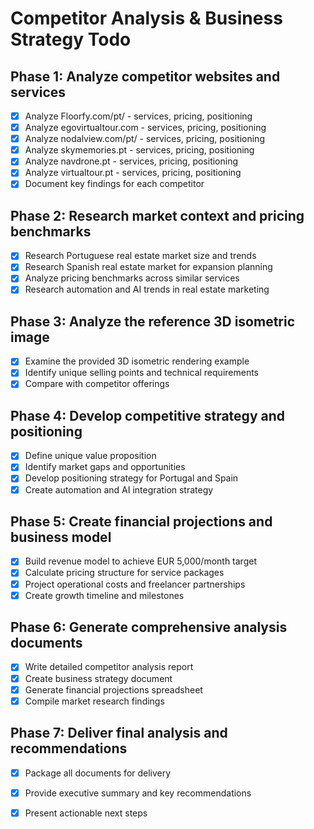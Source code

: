 # Competitor Analysis & Business Strategy Todo

## Phase 1: Analyze competitor websites and services
- [x] Analyze Floorfy.com/pt/ - services, pricing, positioning
- [x] Analyze egovirtualtour.com - services, pricing, positioning  
- [x] Analyze nodalview.com/pt/ - services, pricing, positioning
- [x] Analyze skymemories.pt - services, pricing, positioning
- [x] Analyze navdrone.pt - services, pricing, positioning
- [x] Analyze virtualtour.pt - services, pricing, positioning
- [x] Document key findings for each competitor

## Phase 2: Research market context and pricing benchmarks
- [x] Research Portuguese real estate market size and trends
- [x] Research Spanish real estate market for expansion planning
- [x] Analyze pricing benchmarks across similar services
- [x] Research automation and AI trends in real estate marketing

## Phase 3: Analyze the reference 3D isometric image
- [x] Examine the provided 3D isometric rendering example
- [x] Identify unique selling points and technical requirements
- [x] Compare with competitor offerings

## Phase 4: Develop competitive strategy and positioning
- [x] Define unique value proposition
- [x] Identify market gaps and opportunities
- [x] Develop positioning strategy for Portugal and Spain
- [x] Create automation and AI integration strategy

## Phase 5: Create financial projections and business model
- [x] Build revenue model to achieve EUR 5,000/month target
- [x] Calculate pricing structure for service packages
- [x] Project operational costs and freelancer partnerships
- [x] Create growth timeline and milestones

## Phase 6: Generate comprehensive analysis documents
- [x] Write detailed competitor analysis report
- [x] Create business strategy document
- [x] Generate financial projections spreadsheet
- [x] Compile market research findings

## Phase 7: Deliver final analysis and recommendations
- [x] Package all documents for delivery
- [x] Provide executive summary and key recommendations
- [x] Present actionable next steps


